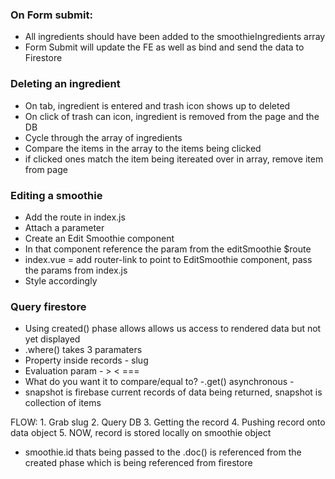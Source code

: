 ### On Form submit:

 - All ingredients should have been added to the smoothieIngredients array
 - Form Submit will update the FE as well as bind and send the data to Firestore

 ### Deleting an ingredient
  - On tab, ingredient is entered and trash icon shows up to deleted
  - On click of trash can icon, ingredient is removed from the page and the DB
  - Cycle through the array of ingredients
  - Compare the items in the array to the items being clicked
  - if clicked ones match the item being itereated over in array, remove item from page


### Editing a smoothie
 - Add the route in index.js
 - Attach a parameter
 - Create an Edit Smoothie component
 - In that component reference the param from the editSmoothie $route
 - index.vue = add router-link to point to EditSmoothie component, pass the params from index.js
 - Style accordingly

 ### Query firestore
  - Using created() phase allows allows us access to rendered data but not yet displayed
  - .where() takes 3 paramaters
   - Property inside records - slug
   - Evaluation param - > < ===
   - What do you want it to compare/equal to?
   -.get() asynchronous -
   - snapshot is firebase current records of data being returned, snapshot is collection of items

   FLOW:
    1. Grab slug
    2. Query DB
    3. Getting the record
    4. Pushing record onto data object
    5. NOW, record is stored locally on smoothie object

 - smoothie.id thats being passed to the .doc() is referenced from the created phase
 which is being referenced from firestore

